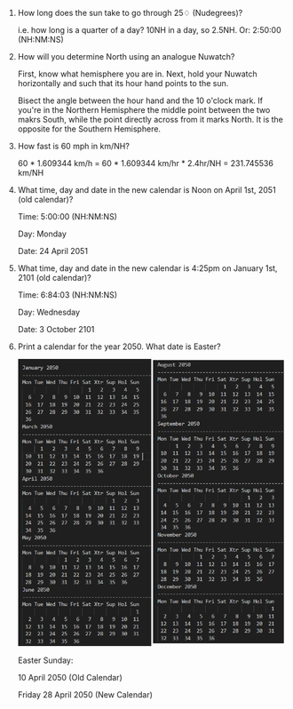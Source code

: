 1. How long does the sun take to go through 25♢ (Nudegrees)?

    i.e. how long is a quarter of a day?
    10NH in a day, so 2.5NH.
    Or: 2:50:00 (NH:NM:NS)

2. How will you determine North using an analogue Nuwatch?

    First, know what hemisphere you are in.
    Next, hold your Nuwatch horizontally and such that its hour hand points to the sun.

    Bisect the angle between the hour hand and the 10 o'clock mark.
    If you're in the Northern Hemisphere the middle point between the two makrs South, while the point directly across from it marks North. It is the opposite for the Southern Hemisphere.

3. How fast is 60 mph in km/NH?

    60 * 1.609344 km/h = 60 * 1.609344 km/hr * 2.4hr/NH = 231.745536 km/NH

4. What time, day and date in the new calendar is Noon on April 1st, 2051 (old calendar)?

    Time: 5:00:00 (NH:NM:NS)

    Day: Monday

    Date: 24 April 2051

5. What time, day and date in the new calendar is 4:25pm on January 1st, 2101 (old calendar)?

    Time: 6:84:03 (NH:NM:NS)
    
    Day: Wednesday
    
    Date: 3 October 2101

6. Print a calendar for the year 2050. What date is Easter?

    ![Alt text](calendar.png)

    Easter Sunday:

    10 April 2050 (Old Calendar)

    Friday 28 April 2050 (New Calendar)

